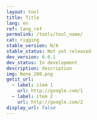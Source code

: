 ```yaml
---
layout: tool
title: Title
lang: en
ref: lang_ref
permalink: /tools/tool_name/
cat: rigging
stable_version: N/A
stable_status: Not yet released
dev_version: 0.0.1
dev_status: In development
description: description
img: None_200.png
getit_url:
  - label: item 1
    url: http://google.com/1
  - label: item 2
    url: http://google.com/2
display_url: false
---
```

